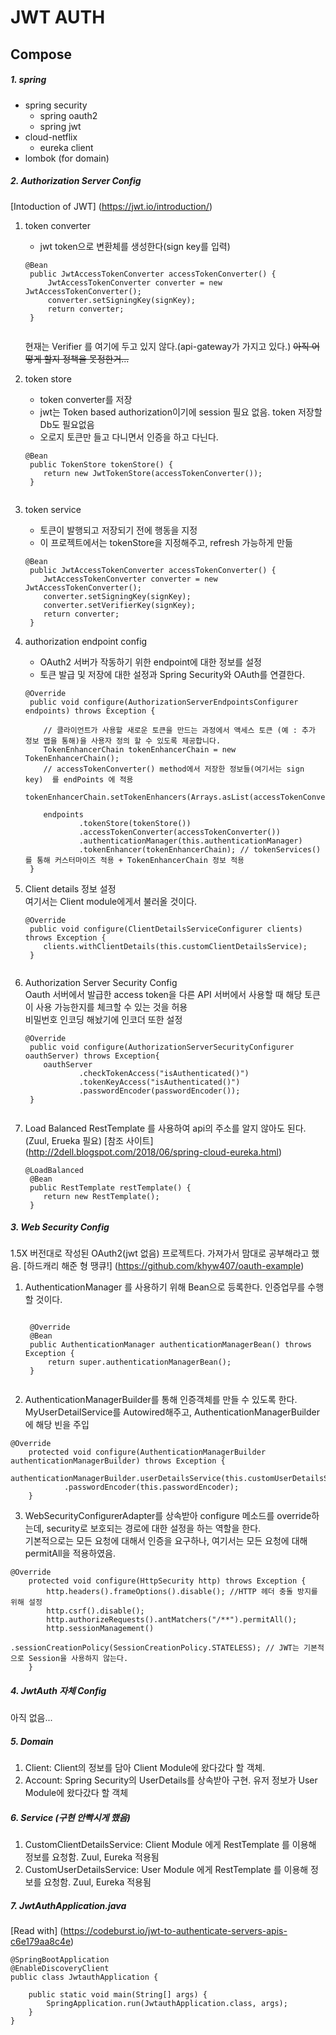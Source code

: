 JWT AUTH
=============

Compose
-------------

##### 1. spring
* spring security
  * spring oauth2
  * spring jwt
* cloud-netflix
  * eureka client 
* lombok (for domain)

##### 2. Authorization Server Config
[Intoduction of JWT] (https://jwt.io/introduction/)

1. token converter
    * jwt token으로 변환체를 생성한다(sign key를 입력)
    <pre><code>@Bean
    public JwtAccessTokenConverter accessTokenConverter() {
        JwtAccessTokenConverter converter = new JwtAccessTokenConverter();
        converter.setSigningKey(signKey);
        return converter;
    }
    </code></pre>
   현재는 Verifier 를 여기에 두고 있지 않다.(api-gateway가 가지고 있다.) ~~아직 어떻게 할지 정책을 못정한거...~~ 
2. token store
    * token converter를 저장
    * jwt는 Token based authorization이기에 session 필요 없음. token 저장할 Db도 필요없음
    * 오로지 토큰만 들고 다니면서 인증을 하고 다닌다.
    <pre><code>@Bean
    public TokenStore tokenStore() {
       return new JwtTokenStore(accessTokenConverter());
    }
    </code></pre>

3. token service
    * 토큰이 발행되고 저장되기 전에 행동을 지정
    * 이 프로젝트에서는 tokenStore을 지정해주고, refresh 가능하게 만듦
    <pre><code>@Bean
    public JwtAccessTokenConverter accessTokenConverter() {
       JwtAccessTokenConverter converter = new JwtAccessTokenConverter();
       converter.setSigningKey(signKey);
       converter.setVerifierKey(signKey);
       return converter;
    }</code></pre>
    
4. authorization endpoint config
    * OAuth2 서버가 작동하기 위한 endpoint에 대한 정보를 설정
    * 토큰 발급 및 저장에 대한 설정과 Spring Security와 OAuth를 연결한다.
    <pre><code>@Override
    public void configure(AuthorizationServerEndpointsConfigurer endpoints) throws Exception {

       // 클라이언트가 사용할 새로운 토큰을 만드는 과정에서 액세스 토큰 (예 : 추가 정보 맵을 통해)을 사용자 정의 할 수 있도록 제공합니다.
       TokenEnhancerChain tokenEnhancerChain = new TokenEnhancerChain();
       // accessTokenConverter() method에서 저장한 정보들(여기서는 sign key)  를 endPoints 에 적용
       tokenEnhancerChain.setTokenEnhancers(Arrays.asList(accessTokenConverter()));

       endpoints
               .tokenStore(tokenStore())
               .accessTokenConverter(accessTokenConverter())
               .authenticationManager(this.authenticationManager)
               .tokenEnhancer(tokenEnhancerChain); // tokenServices()를 통해 커스터마이즈 적용 + TokenEnhancerChain 정보 적용
    }</code></pre>

5. Client details 정보 설정 <br/>
    여기서는 Client module에게서 불러올 것이다.
    <pre><code>@Override
    public void configure(ClientDetailsServiceConfigurer clients) throws Exception {
       clients.withClientDetails(this.customClientDetailsService);
    }
    </code></pre>
    
6. Authorization Server Security Config <br/>
    Oauth 서버에서 발급한 access token을 다른 API 서버에서 사용할 때 해당 토큰이 사용 가능한지를 체크할 수 있는 것을 허용<br/>
    비밀번호 인코딩 해놨기에 인코더 또한 설정
    <pre><code>@Override
    public void configure(AuthorizationServerSecurityConfigurer oauthServer) throws Exception{
       oauthServer
               .checkTokenAccess("isAuthenticated()")
               .tokenKeyAccess("isAuthenticated()")
               .passwordEncoder(passwordEncoder());
    }
    </code></pre>

7. Load Balanced RestTemplate 를 사용하여 api의 주소를 알지 않아도 된다.(Zuul, Erueka 필요)
 [참조 사이트] (http://2dell.blogspot.com/2018/06/spring-cloud-eureka.html)
     <pre><code>@LoadBalanced
    @Bean
    public RestTemplate restTemplate() {
       return new RestTemplate();
    }</code></pre>
    
##### 3. Web Security Config
1.5X 버전대로 작성된 OAuth2(jwt 없음) 프로젝트다. 가져가서 맘대로 공부해라고 했음. [하드캐리 해준 형 땡큐!] (https://github.com/khyw407/oauth-example)

1. AuthenticationManager 를 사용하기 위해 Bean으로 등록한다. 인증업무를 수행할 것이다.

    <pre><code>
    @Override
    @Bean
    public AuthenticationManager authenticationManagerBean() throws Exception {
        return super.authenticationManagerBean();
    }
    </code></pre>

2. AuthenticationManagerBuilder를 통해 인증객체를 만들 수 있도록 한다. <br/>
   MyUserDetailService를 Autowired해주고, AuthenticationManagerBuilder에 해당 빈을 주입

<pre><code>@Override
    protected void configure(AuthenticationManagerBuilder authenticationManagerBuilder) throws Exception {
        authenticationManagerBuilder.userDetailsService(this.customUserDetailsService)
            .passwordEncoder(this.passwordEncoder);
    }
</code></pre>

3. WebSecurityConfigurerAdapter를 상속받아 configure 메소드를 override하는데,
   security로 보호되는 경로에 대한 설정을 하는 역할을 한다. <br/>
   기본적으로는 모든 요청에 대해서 인증을 요구하나, 여기서는 모든 요청에 대해 permitAll을 적용하였음.
<pre><code>@Override
    protected void configure(HttpSecurity http) throws Exception {
        http.headers().frameOptions().disable(); //HTTP 헤더 충돌 방지를 위해 설정
        http.csrf().disable(); 
        http.authorizeRequests().antMatchers("/**").permitAll();
        http.sessionManagement()
                .sessionCreationPolicy(SessionCreationPolicy.STATELESS); // JWT는 기본적으로 Session을 사용하지 않는다.
    }
</code></pre>
    
##### 4. JwtAuth 자체 Config
아직 없음...

 
##### 5. Domain
1. Client: Client의 정보를 담아 Client Module에 왔다갔다 할 객체.
2. Account: Spring Security의 UserDetails를 상속받아 구현. 유저 정보가 User Module에 왔다갔다 할 객체

##### 6. Service (구현 안빡시게 했음)
1. CustomClientDetailsService: Client Module 에게 RestTemplate 를 이용해 정보를 요청함. Zuul, Eureka 적용됨
2. CustomUserDetailsService: User Module 에게 RestTemplate 를 이용해 정보를 요청함. Zuul, Eureka 적용됨

##### 7. JwtAuthApplication.java
 [Read with] (https://codeburst.io/jwt-to-authenticate-servers-apis-c6e179aa8c4e)
 <pre><code>@SpringBootApplication
@EnableDiscoveryClient
public class JwtauthApplication {

    public static void main(String[] args) {
        SpringApplication.run(JwtauthApplication.class, args);
    }
}</code></pre>  